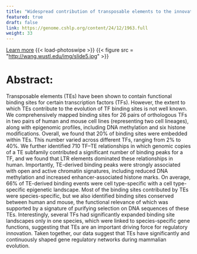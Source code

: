 ```yaml
---
title: "Widespread contribution of transposable elements to the innovation of gene regulatory networks"
featured: true
draft: false
link: https://genome.cshlp.org/content/24/12/1963.full
weight: 33
---
```


[Learn more](https://genome.cshlp.org/content/24/12/1963.full)
{{< load-photoswipe >}}
{{< figure src = "http://wang.wustl.edu/img/slide5.jpg" >}}

# Abstract:  
Transposable elements (TEs) have been shown to contain functional binding sites for certain transcription factors (TFs). However, the extent to which TEs contribute to the evolution of TF binding sites is not well known. We comprehensively mapped binding sites for 26 pairs of orthologous TFs in two pairs of human and mouse cell lines (representing two cell lineages), along with epigenomic profiles, including DNA methylation and six histone modifications. Overall, we found that 20% of binding sites were embedded within TEs. This number varied across different TFs, ranging from 2% to 40%. We further identified 710 TF–TE relationships in which genomic copies of a TE subfamily contributed a significant number of binding peaks for a TF, and we found that LTR elements dominated these relationships in human. Importantly, TE-derived binding peaks were strongly associated with open and active chromatin signatures, including reduced DNA methylation and increased enhancer-associated histone marks. On average, 66% of TE-derived binding events were cell type-specific with a cell type-specific epigenetic landscape. Most of the binding sites contributed by TEs were species-specific, but we also identified binding sites conserved between human and mouse, the functional relevance of which was supported by a signature of purifying selection on DNA sequences of these TEs. Interestingly, several TFs had significantly expanded binding site landscapes only in one species, which were linked to species-specific gene functions, suggesting that TEs are an important driving force for regulatory innovation. Taken together, our data suggest that TEs have significantly and continuously shaped gene regulatory networks during mammalian evolution.

